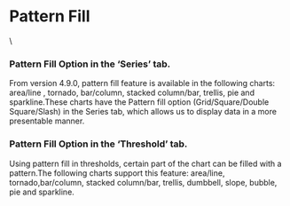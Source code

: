 # Pattern Fill

\


### Pattern Fill Option in the ‘Series’ tab. <a href="#pattern-fill-option-in-the-series-tab" id="pattern-fill-option-in-the-series-tab"></a>

From version 4.9.0, pattern fill feature is available in the following charts: area/line , tornado, bar/column, stacked column/bar, trellis, pie and sparkline.These charts have the Pattern fill option (Grid/Square/Double Square/Slash) in the Series tab, which allows us to display data in a more presentable manner.

### Pattern Fill Option in the ‘Threshold’ tab. <a href="#pattern-fill-option-in-the-threshold-tab" id="pattern-fill-option-in-the-threshold-tab"></a>

Using pattern fill in thresholds, certain part of the chart can be filled with a pattern.The following charts support this feature: area/line, tornado,bar/column, stacked column/bar, trellis, dumbbell, slope, bubble, pie and sparkline.
